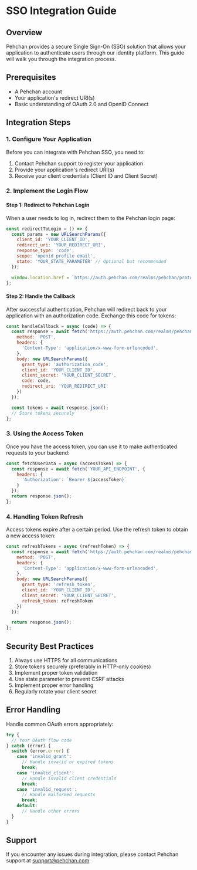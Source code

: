 # SSO Integration Guide

## Overview
Pehchan provides a secure Single Sign-On (SSO) solution that allows your application to authenticate users through our identity platform. This guide will walk you through the integration process.

## Prerequisites
- A Pehchan account
- Your application's redirect URI(s)
- Basic understanding of OAuth 2.0 and OpenID Connect

## Integration Steps

### 1. Configure Your Application

Before you can integrate with Pehchan SSO, you need to:

1. Contact Pehchan support to register your application
2. Provide your application's redirect URI(s)
3. Receive your client credentials (Client ID and Client Secret)

### 2. Implement the Login Flow

#### Step 1: Redirect to Pehchan Login

When a user needs to log in, redirect them to the Pehchan login page:

```javascript
const redirectToLogin = () => {
  const params = new URLSearchParams({
    client_id: 'YOUR_CLIENT_ID',
    redirect_uri: 'YOUR_REDIRECT_URI',
    response_type: 'code',
    scope: 'openid profile email',
    state: 'YOUR_STATE_PARAMETER' // Optional but recommended
  });

  window.location.href = `https://auth.pehchan.com/realms/pehchan/protocol/openid-connect/auth?${params}`;
};
```

#### Step 2: Handle the Callback

After successful authentication, Pehchan will redirect back to your application with an authorization code. Exchange this code for tokens:

```javascript
const handleCallback = async (code) => {
  const response = await fetch('https://auth.pehchan.com/realms/pehchan/protocol/openid-connect/token', {
    method: 'POST',
    headers: {
      'Content-Type': 'application/x-www-form-urlencoded',
    },
    body: new URLSearchParams({
      grant_type: 'authorization_code',
      client_id: 'YOUR_CLIENT_ID',
      client_secret: 'YOUR_CLIENT_SECRET',
      code: code,
      redirect_uri: 'YOUR_REDIRECT_URI'
    })
  });

  const tokens = await response.json();
  // Store tokens securely
};
```

### 3. Using the Access Token

Once you have the access token, you can use it to make authenticated requests to your backend:

```javascript
const fetchUserData = async (accessToken) => {
  const response = await fetch('YOUR_API_ENDPOINT', {
    headers: {
      'Authorization': `Bearer ${accessToken}`
    }
  });
  return response.json();
};
```

### 4. Handling Token Refresh

Access tokens expire after a certain period. Use the refresh token to obtain a new access token:

```javascript
const refreshTokens = async (refreshToken) => {
  const response = await fetch('https://auth.pehchan.com/realms/pehchan/protocol/openid-connect/token', {
    method: 'POST',
    headers: {
      'Content-Type': 'application/x-www-form-urlencoded',
    },
    body: new URLSearchParams({
      grant_type: 'refresh_token',
      client_id: 'YOUR_CLIENT_ID',
      client_secret: 'YOUR_CLIENT_SECRET',
      refresh_token: refreshToken
    })
  });

  return response.json();
};
```

## Security Best Practices

1. Always use HTTPS for all communications
2. Store tokens securely (preferably in HTTP-only cookies)
3. Implement proper token validation
4. Use state parameter to prevent CSRF attacks
5. Implement proper error handling
6. Regularly rotate your client secret

## Error Handling

Handle common OAuth errors appropriately:

```javascript
try {
  // Your OAuth flow code
} catch (error) {
  switch (error.error) {
    case 'invalid_grant':
      // Handle invalid or expired tokens
      break;
    case 'invalid_client':
      // Handle invalid client credentials
      break;
    case 'invalid_request':
      // Handle malformed requests
      break;
    default:
      // Handle other errors
  }
}
```

## Support

If you encounter any issues during integration, please contact Pehchan support at support@pehchan.com. 